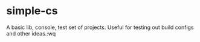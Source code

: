 # simple-cs

A basic lib, console, test set of projects. Useful for testing out build configs and other ideas.:wq

